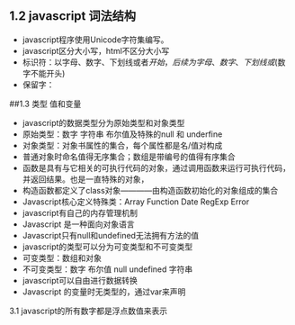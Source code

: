 ## 1.2 javascript 词法结构

+ javascript程序使用Unicode字符集编写。
+ javascript区分大小写，html不区分大小写
+ 标识符：以字母、数字、下划线或者$开始，后续为字母、数字、下划线或$(数字不能开头)
+ 保留字：


##1.3 类型 值和变量

+ javascript的数据类型分为原始类型和对象类型
+ 原始类型：数字 字符串 布尔值及特殊的null 和 underfine
+ 对象类型：对象书属性的集合，每个属性都是名/值对构成
+ 普通对象时命名值得无序集合；数组是带编号的值得有序集合
+ 函数是具有与它相关的可执行代码的对象，通过调用函数来运行可执行代码，并返回结果。也是一直特殊的对象，
+ 构造函数都定义了class对象————由构造函数初始化的对象组成的集合
+ Javascript核心定义特殊类：Array Function Date RegExp Error
+ javascript有自己的内存管理机制
+ Javascript 是一种面向对象语言
+ Javascript只有null和undefined无法拥有方法的值
+ javascript的类型可以分为可变类型和不可变类型
+ 可变类型：数组和对象
+ 不可变类型：数字 布尔值 null undefined 字符串
+ javascript可以自由进行数据转换
+ Javascript 的变量时无类型的，通过var来声明


3.1 javascript的所有数字都是浮点数值来表示